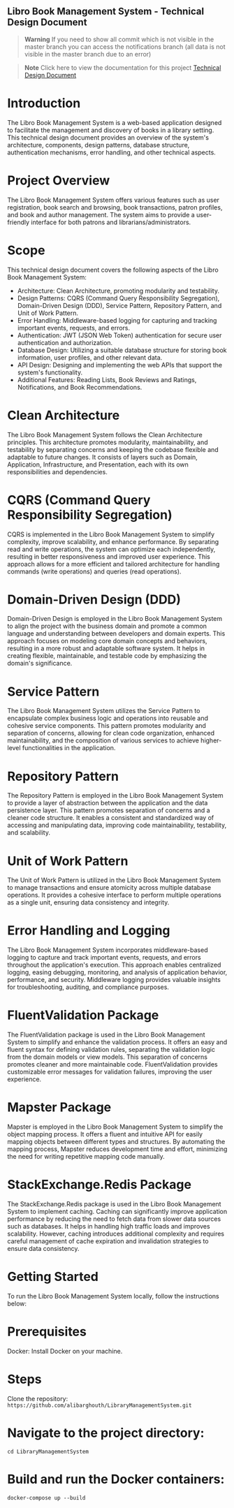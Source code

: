 ## Libro Book Management System - Technical Design Document

> **Warning**
> If you need to show all commit which is not visible in the master branch you can access the notifications branch (all data is not visible in the master branch due to an error)

> **Note**
> Click here to view the documentation for this project
> <a href = "https://quirky-toy-006.notion.site/Technical-Design-Document-Libro-Book-Management-System-3716ed2333eb4b3499d4edfe2a662162">Technical Design Document</a>

# Introduction
The Libro Book Management System is a web-based application designed to facilitate the management and discovery of books in a library setting. This technical design document provides an overview of the system's architecture, components, design patterns, database structure, authentication mechanisms, error handling, and other technical aspects.

# Project Overview
The Libro Book Management System offers various features such as user registration, book search and browsing, book transactions, patron profiles, and book and author management. The system aims to provide a user-friendly interface for both patrons and librarians/administrators.

# Scope
This technical design document covers the following aspects of the Libro Book Management System:

- Architecture: Clean Architecture, promoting modularity and testability.
- Design Patterns: CQRS (Command Query Responsibility Segregation), Domain-Driven Design (DDD), Service Pattern, Repository Pattern, and Unit of Work Pattern.
- Error Handling: Middleware-based logging for capturing and tracking important events, requests, and errors.
- Authentication: JWT (JSON Web Token) authentication for secure user authentication and authorization.
- Database Design: Utilizing a suitable database structure for storing book information, user profiles, and other relevant data.
- API Design: Designing and implementing the web APIs that support the system's functionality.
- Additional Features: Reading Lists, Book Reviews and Ratings, Notifications, and Book Recommendations.
# Clean Architecture
The Libro Book Management System follows the Clean Architecture principles. This architecture promotes modularity, maintainability, and testability by separating concerns and keeping the codebase flexible and adaptable to future changes. It consists of layers such as Domain, Application, Infrastructure, and Presentation, each with its own responsibilities and dependencies.

# CQRS (Command Query Responsibility Segregation)
CQRS is implemented in the Libro Book Management System to simplify complexity, improve scalability, and enhance performance. By separating read and write operations, the system can optimize each independently, resulting in better responsiveness and improved user experience. This approach allows for a more efficient and tailored architecture for handling commands (write operations) and queries (read operations).

# Domain-Driven Design (DDD)
Domain-Driven Design is employed in the Libro Book Management System to align the project with the business domain and promote a common language and understanding between developers and domain experts. This approach focuses on modeling core domain concepts and behaviors, resulting in a more robust and adaptable software system. It helps in creating flexible, maintainable, and testable code by emphasizing the domain's significance.

# Service Pattern
The Libro Book Management System utilizes the Service Pattern to encapsulate complex business logic and operations into reusable and cohesive service components. This pattern promotes modularity and separation of concerns, allowing for clean code organization, enhanced maintainability, and the composition of various services to achieve higher-level functionalities in the application.

# Repository Pattern
The Repository Pattern is employed in the Libro Book Management System to provide a layer of abstraction between the application and the data persistence layer. This pattern promotes separation of concerns and a cleaner code structure. It enables a consistent and standardized way of accessing and manipulating data, improving code maintainability, testability, and scalability.

# Unit of Work Pattern
The Unit of Work Pattern is utilized in the Libro Book Management System to manage transactions and ensure atomicity across multiple database operations. It provides a cohesive interface to perform multiple operations as a single unit, ensuring data consistency and integrity.

# Error Handling and Logging
The Libro Book Management System incorporates middleware-based logging to capture and track important events, requests, and errors throughout the application's execution. This approach enables centralized logging, easing debugging, monitoring, and analysis of application behavior, performance, and security. Middleware logging provides valuable insights for troubleshooting, auditing, and compliance purposes.

# FluentValidation Package
The FluentValidation package is used in the Libro Book Management System to simplify and enhance the validation process. It offers an easy and fluent syntax for defining validation rules, separating the validation logic from the domain models or view models. This separation of concerns promotes cleaner and more maintainable code. FluentValidation provides customizable error messages for validation failures, improving the user experience.

# Mapster Package
Mapster is employed in the Libro Book Management System to simplify the object mapping process. It offers a fluent and intuitive API for easily mapping objects between different types and structures. By automating the mapping process, Mapster reduces development time and effort, minimizing the need for writing repetitive mapping code manually.

# StackExchange.Redis Package
The StackExchange.Redis package is used in the Libro Book Management System to implement caching. Caching can significantly improve application performance by reducing the need to fetch data from slower data sources such as databases. It helps in handling high traffic loads and improves scalability. However, caching introduces additional complexity and requires careful management of cache expiration and invalidation strategies to ensure data consistency.

# Getting Started
To run the Libro Book Management System locally, follow the instructions below:

# Prerequisites
Docker: Install Docker on your machine.

# Steps
Clone the repository:
```https://github.com/alibarghouth/LibraryManagementSystem.git```

# Navigate to the project directory:
```cd LibraryManagementSystem```

# Build and run the Docker containers:
```docker-compose up --build```

